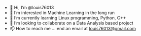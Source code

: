 - 👋 Hi, I’m @louis76013
- 👀 I’m interested in Machine Learning in the long run
- 🌱 I’m currently learning Linux programming, Python, C++
- 💞️ I’m looking to collaborate on a Data Analysis based project
- 📫 How to reach me ... end an email at louis76013@gmail.com

<!---
louis76013/louis76013 is a ✨ special ✨ repository because its `README.md` (this file) appears on your GitHub profile.
You can click the Preview link to take a look at your changes.
--->
